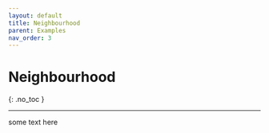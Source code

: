 ```yaml
---
layout: default
title: Neighbourhood
parent: Examples
nav_order: 3
---
```


# Neighbourhood
{: .no_toc }

---

some text here
